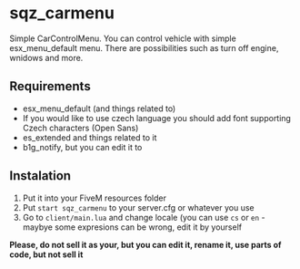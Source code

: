 # sqz_carmenu
Simple CarControlMenu. You can control vehicle with simple esx_menu_default menu. There are possibilities such as turn off engine, wnidows and more.

## Requirements
 - esx_menu_default (and things related to)
 - If you would like to use czech language you should add font supporting Czech characters (Open Sans)
 - es_extended and things related to it
 - b1g_notify, but you can edit it to 
 
## Instalation
 1) Put it into your FiveM resources folder
 2) Put `start sqz_carmenu` to your server.cfg or whatever you use
 3) Go to `client/main.lua` and change locale (you can use `cs` or `en` - maybye some expresions can be wrong, edit it by yourself
 
**Please, do not sell it as your, but you can edit it, rename it, use parts of code, but not sell it** 
